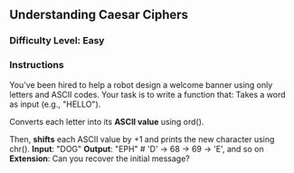 ## Understanding Caesar Ciphers

### Difficulty Level: Easy

### Instructions
You’ve been hired to help a robot design a welcome banner using only letters and ASCII codes.
Your task is to write a function that:
Takes a word as input (e.g., "HELLO").

Converts each letter into its **ASCII value** using ord().

Then, **shifts** each ASCII value by +1 and prints the new character using chr().
**Input**:  "DOG"
**Output**: "EPH"  # 'D' → 68 → 69 → 'E', and so on
**Extension**: Can you recover the initial message?


